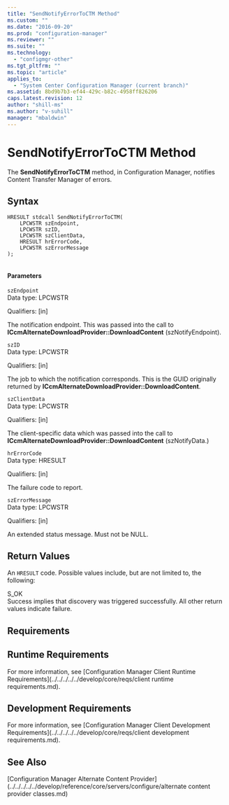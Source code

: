 ```yaml
---
title: "SendNotifyErrorToCTM Method"
ms.custom: ""
ms.date: "2016-09-20"
ms.prod: "configuration-manager"
ms.reviewer: ""
ms.suite: ""
ms.technology: 
  - "configmgr-other"
ms.tgt_pltfrm: ""
ms.topic: "article"
applies_to: 
  - "System Center Configuration Manager (current branch)"
ms.assetid: 8bd9b7b3-ef44-429c-b82c-4958ff826206
caps.latest.revision: 12
author: "shill-ms"
ms.author: "v-suhill"
manager: "mbaldwin"
---
```

# SendNotifyErrorToCTM Method
The **SendNotifyErrorToCTM** method, in Configuration Manager, notifies Content Transfer Manager of errors.  
  
## Syntax  
  
```  
HRESULT stdcall SendNotifyErrorToCTM(  
    LPCWSTR szEndpoint,   
    LPCWSTR szID,   
    LPCWSTR szClientData,   
    HRESULT hrErrorCode,   
    LPCWSTR szErrorMessage  
);  
  
```  
  
#### Parameters  
 `szEndpoint`  
 Data type: LPCWSTR  
  
 Qualifiers: [in]  
  
 The notification endpoint. This was passed into the call to **ICcmAlternateDownloadProvider::DownloadContent** (szNotifyEndpoint).  
  
 `szID`  
 Data type: LPCWSTR  
  
 Qualifiers: [in]  
  
 The job to which the notification corresponds. This is the GUID originally returned by **ICcmAlternateDownloadProvider::DownloadContent**.  
  
 `szClientData`  
 Data type: LPCWSTR  
  
 Qualifiers: [in]  
  
 The client-specific data which was passed into the call to **ICcmAlternateDownloadProvider::DownloadContent** (szNotifyData.)  
  
 `hrErrorCode`  
 Data type: HRESULT  
  
 Qualifiers: [in]  
  
 The failure code to report.  
  
 `szErrorMessage`  
 Data type: LPCWSTR  
  
 Qualifiers: [in]  
  
 An extended status message. Must not be NULL.  
  
## Return Values  
 An `HRESULT` code. Possible values include, but are not limited to, the following:  
  
 S_OK  
 Success implies that discovery was triggered successfully. All other return values indicate failure.  
  
## Requirements  
  
## Runtime Requirements  
 For more information, see [Configuration Manager Client Runtime Requirements](../../../../../develop/core/reqs/client runtime requirements.md).  
  
## Development Requirements  
 For more information, see [Configuration Manager Client Development Requirements](../../../../../develop/core/reqs/client development requirements.md).  
  
## See Also  
 [Configuration Manager Alternate Content Provider](../../../../../develop/reference/core/servers/configure/alternate content provider classes.md)